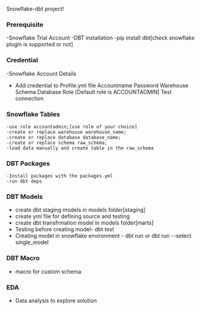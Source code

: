 Snowflake-dbt project!

### Prerequisite 
-Snowflake Trial Account
-DBT installation 
  -pip install dbt[check snowflake plugin is supported or not]

### Credential
-Snowflake Account Details
  - Add credential to Profile.yml file
    Accountname
    Password
    Warehouse
    Schema
    Database
    Role [Default role is ACCOUNTADMIN]
    Test connection
### Snowflake Tables
    -use role accountadmin;[use role of your choice]
    -create or replace warehouse warehouse_name;
    -create or replace database database_name;
    -create or replace schema raw_schema;
    -load data manually and create table in the raw_schema
### DBT Packages
    -Install packages with the packages.yml 
    -run dbt deps
### DBT Models
   - create dbt staging models in models folder[staging]
   - create yml file for defining source and testing
   - create dbt transfrmation model in models folder[marts]  
   - Testing before creating model- dbt test
   - Creating model in snowflake environment - dbt run or dbt run --select single_model
### DBT Macro   
   - macro for custom schema
### EDA
   - Data analysis to explore solution